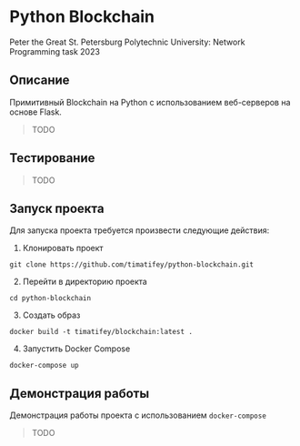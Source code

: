 # Python Blockchain
Peter the Great St. Petersburg Polytechnic University: Network Programming task 2023

## Описание
Примитивный Blockchain на Python с использованием веб-серверов на основе Flask. 

>TODO

## Тестирование

>TODO

## Запуск проекта
Для запуска проекта требуется произвести следующие действия:

1) Клонировать проект

`git clone https://github.com/timatifey/python-blockchain.git`

2) Перейти в директорию проекта

```cd python-blockchain```

3) Создать образ 

`docker build -t timatifey/blockchain:latest .`

4) Запустить Docker Compose

`docker-compose up`

## Демонстрация работы

Демонстрация работы проекта с использованием `docker-compose`

>TODO
